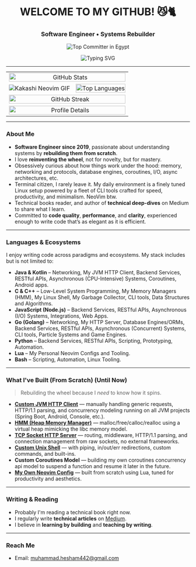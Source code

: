 <h1 align="center"> WELCOME TO MY GITHUB! 😼🐈 </h1>
<h3 align="center"> Software Engineer • Systems Rebuilder </h3>

<p align="center">
  <img src="https://user-badge.committers.top/egypt/muhammadzkralla.svg" alt="Top Committer in Egypt" />
</p>

<div align="center" style="max-width: 100%; overflow: hidden;">
  <img src="https://readme-typing-svg.herokuapp.com?font=Fira+Code&weight=500&pause=1000&color=32CD32&center=true&vCenter=true&width=800&lines=Rebuilding+Complex+Systems+from+Scratch;Engineer+by+Practice,+Internals+Geek;Writing,+Reading,+and+Reimagining+Software+Every+Day" alt="Typing SVG">
</div>

---

<!-- Stats Table with GIF -->
<table align="center" style="width: 100%; max-width: 800px; margin: auto; border-collapse: collapse;">
  <tr>
    <td colspan="2" style="text-align: center;">
      <img src="https://github-readme-stats.vercel.app/api?username=muhammadzkralla&theme=midnight-purple&hide_border=false&include_all_commits=true&count_private=true&show=discussions_started,prs_merged,prs_merged_percentage" alt="GitHub Stats" style="width: 100%; max-width: 800px;" />
    </td>
  </tr>
  <tr>
    <td style="text-align: center;">
      <img src="https://github.com/user-attachments/assets/785be6f0-ff4b-4db2-b314-b3ab1f5a88aa" alt="Kakashi Neovim GIF" style="display: block; margin: 0 auto;">
    </td>
    <td style="text-align: center;">
      <img src="https://github-readme-stats.vercel.app/api/top-langs?username=muhammadzkralla&layout=compact&langs_count=20&show_icons=true&locale=en&theme=chartreuse-dark" alt="Top Languages" style="width: 100%; max-width: 400px;" />
    </td>
  </tr>
  <tr>
    <td colspan="2" style="text-align: center;">
      <img src="https://streak-stats.demolab.com/?user=muhammadzkralla&theme=chartreuse-dark" alt="GitHub Streak" style="width: 100%; max-width: 800px;" />
    </td>
  </tr>
  <tr>
    <td colspan="2" style="text-align: center;">
      <img src="http://github-profile-summary-cards.vercel.app/api/cards/profile-details?username=muhammadzkralla&theme=gruvbox" alt="Profile Details" style="width: 100%; max-width: 800px;" />
    </td>
  </tr>
</table>

---

### About Me

- **Software Engineer since 2019**, passionate about understanding systems by **rebuilding them from scratch**.
- I love **reinventing the wheel**, not for novelty, but for mastery.
- Obsessively curious about how things work under the hood: memory, networking and protocols, database engines, coroutines, I/O, async architectures, etc.
- Terminal citizen, I rarely leave it. My daily environment is a finely tuned Linux setup powered by a fleet of CLI tools crafted for speed, productivity, and minimalism. NeoVim btw.
- Technical books reader, and author of **technical deep-dives** on Medium to share what I learn.
- Committed to **code quality**, **performance**, and **clarity**, experienced enough to write code that’s as elegant as it is efficient.

---

### Languages & Ecosystems

I enjoy writing code across paradigms and ecosystems. My stack includes but is not limited to:

- **Java & Kotlin** – Networking, My JVM HTTP Client, Backend Services, RESTful APIs, Asynchronous (CPU-Intensive) Systems, Coroutines, Android apps.
- **C & C++** – Low-Level System Programming, My Memory Managers (HMM), My Linux Shell, My Garbage Collector, CLI tools, Data Structures and Algorithms.
- **JavaScript (Node.js)** – Backend Services, RESTful APIs, Asynchronous (I/O) Systems, Integrations, Web Apps.
- **Go (Golang)** – Networking, My HTTP Server, Database Engines/ORMs, Backend Services, RESTful APIs, Asynchronous (Concurrent) Systems, CLI tools, Particle Systems and Game Engines.
- **Python** – Backend Services, RESTful APIs, Scripting, Prototyping, Automation.
- **Lua** – My Personal Neovim Configs and Tooling.
- **Bash** – Scripting, Automation, Linux Tooling.

---

### What I've Built (From Scratch) (Until Now)

> Rebuilding the wheel because I *need* to know how it spins.

-  [**Custom JVM HTTP Client**](https://github.com/muhammadzkralla/ZHttp) — manually handling generic requests, HTTP/1.1 parsing, and concurrency modeling running on all JVM projects (Spring Boot, Android, Console, etc.).
-  [**HMM (Heap Memory Manager)**](https://github.com/muhammadzkralla/STM/tree/main/ZHeap_Phase2) — malloc/free/calloc/realloc using a virtual heap mimicking the libc memory model.
-  [**TCP Socket HTTP Server**](https://github.com/muhammadzkralla/zttp) — routing, middleware, HTTP/1.1 parsing, and connection management from raw sockets, no external frameworks.
-  [**Custom Unix Shell**](https://github.com/muhammadzkralla/super_simple_shell) — with piping, in/out/err redirections, custom commands, and built-ins.
-  **Custom Coroutines Model** — building my own coroutines concurrency api model to suspend a function and resume it later in the future.
-  [**My Own Neovim Config**](https://github.com/muhammadzkralla/zvim.nvim) — built from scratch using Lua, tuned for productivity and aesthetics.

---

###  Writing & Reading

-  Probably I'm reading a technical book right now.
-  I regularly write **technical articles** on [Medium](https://medium.com/@muhammad.heshamyt).
-  I believe in **learning by building** and **teaching by writing**.

---

###  Reach Me

-  Email: [muhammad.hesham442@gmail.com](mailto:muhammad.hesham442@gmail.com)
